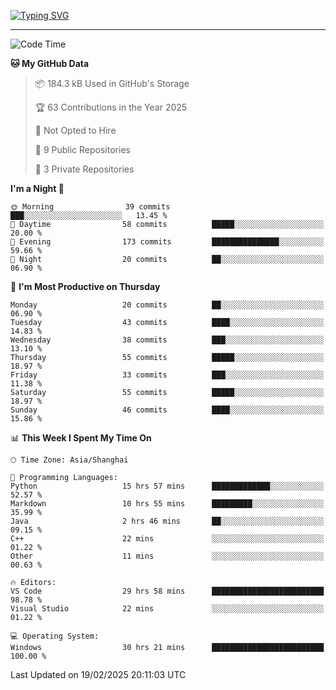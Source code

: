 <a href="https://git.io/typing-svg"><img src="https://readme-typing-svg.demolab.com?font=Jersey+10&size=33&pause=1000&color=0077B8&vCenter=true&width=429&height=46&lines=JACK_GDN+IS+WATCHING+YOU!" alt="Typing SVG" /></a>

---

<!--START_SECTION:waka-->
![Code Time](http://img.shields.io/badge/Code%20Time-116%20hrs%206%20mins-blue)

**🐱 My GitHub Data** 

> 📦 184.3 kB Used in GitHub's Storage 
 > 
> 🏆 63 Contributions in the Year 2025
 > 
> 🚫 Not Opted to Hire
 > 
> 📜 9 Public Repositories 
 > 
> 🔑 3 Private Repositories 
 > 
**I'm a Night 🦉** 

```text
🌞 Morning                39 commits          ███░░░░░░░░░░░░░░░░░░░░░░   13.45 % 
🌆 Daytime                58 commits          █████░░░░░░░░░░░░░░░░░░░░   20.00 % 
🌃 Evening                173 commits         ███████████████░░░░░░░░░░   59.66 % 
🌙 Night                  20 commits          ██░░░░░░░░░░░░░░░░░░░░░░░   06.90 % 
```
📅 **I'm Most Productive on Thursday** 

```text
Monday                   20 commits          ██░░░░░░░░░░░░░░░░░░░░░░░   06.90 % 
Tuesday                  43 commits          ████░░░░░░░░░░░░░░░░░░░░░   14.83 % 
Wednesday                38 commits          ███░░░░░░░░░░░░░░░░░░░░░░   13.10 % 
Thursday                 55 commits          █████░░░░░░░░░░░░░░░░░░░░   18.97 % 
Friday                   33 commits          ███░░░░░░░░░░░░░░░░░░░░░░   11.38 % 
Saturday                 55 commits          █████░░░░░░░░░░░░░░░░░░░░   18.97 % 
Sunday                   46 commits          ████░░░░░░░░░░░░░░░░░░░░░   15.86 % 
```


📊 **This Week I Spent My Time On** 

```text
🕑︎ Time Zone: Asia/Shanghai

💬 Programming Languages: 
Python                   15 hrs 57 mins      █████████████░░░░░░░░░░░░   52.57 % 
Markdown                 10 hrs 55 mins      █████████░░░░░░░░░░░░░░░░   35.99 % 
Java                     2 hrs 46 mins       ██░░░░░░░░░░░░░░░░░░░░░░░   09.15 % 
C++                      22 mins             ░░░░░░░░░░░░░░░░░░░░░░░░░   01.22 % 
Other                    11 mins             ░░░░░░░░░░░░░░░░░░░░░░░░░   00.63 % 

🔥 Editors: 
VS Code                  29 hrs 58 mins      █████████████████████████   98.78 % 
Visual Studio            22 mins             ░░░░░░░░░░░░░░░░░░░░░░░░░   01.22 % 

💻 Operating System: 
Windows                  30 hrs 21 mins      █████████████████████████   100.00 % 
```


 Last Updated on 19/02/2025 20:11:03 UTC
<!--END_SECTION:waka-->
